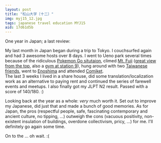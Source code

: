 ```yaml
---
layout: post
title: "松山大学〔十二〕"
img: myj15_12.jpg
tags: japanese travel education MYJ15
aid: 17d61d5b
---
```


One year in Japan; a last review:

My last month in Japan began during a trip to Tokyo. I couchsurfed again and had 3 awesome hosts over 8 days. I went to Ueno park several times because of the ridiculous [Pokemon Go situtaion](/assets/img/blog/myj15_add18.jpg), climed [Mt. Fuji](/assets/img/blog/myj15_add20.jpg) ([great view from the top](/assets/img/blog/myj15_add22.jpg), also a [gym at station 9](/assets/img/blog/myj15_add21.jpg)), hung around with two [Taiwanese friends](/assets/img/blog/myj15_add19.jpg), went to [Enoshima](/assets/img/blog/myj15_add23.jpg) and attended [Comiket](/assets/img/blog/myj15_add24.jpg).  
The last 3 weeks I lived in a share house, did some translation/localization work as an alternative to paying rent and continued the series of farewell events and meetups. I also finally got my JLPT N2 result. Passed with a score of 140/180. :)

Looking back at the year as a whole: *very* much worth it. Set out to improve my Japanese, did just that and made a bunch of good memories. As for Japan, the pros (respectful people, safe, fascinating contemporary and ancient culture, no tipping, ...) outweigh the cons (vacuous positivity, non-existent insulation of buildings, overdone collectivism, pricy, ...) for me. I'll definitely go again some time.

On to the ... oh wait. :(